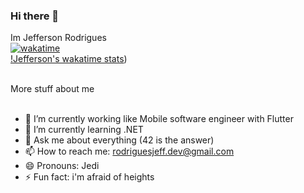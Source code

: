 ### Hi there 👋
Im Jefferson Rodrigues 
<br/>
[![wakatime](https://wakatime.com/badge/user/9420e9ba-d993-48ee-9ba2-5eea38120253.svg)](https://wakatime.com/@9420e9ba-d993-48ee-9ba2-5eea38120253)<br/>
[!Jefferson's wakatime stats](https://wakapi.dev/api/activity/chart/rodriguesjeff.svg))

<br>
<summary>
	More stuff about me
</summary>

<br/>

- 🔭 I’m currently working like Mobile software engineer with Flutter
- 🌱 I’m currently learning .NET
- 💬 Ask me about everything (42 is the answer)
- 📫 How to reach me: rodriguesjeff.dev@gmail.com
- 😄 Pronouns: Jedi
- ⚡ Fun fact: i'm afraid of heights

